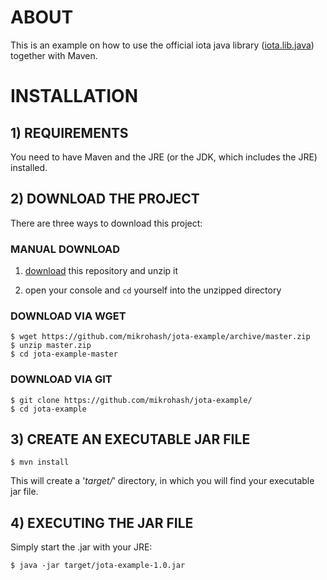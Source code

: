 # ABOUT

This is an example on how to use the official iota java library ([iota.lib.java](https://github.com/iotaledger/iota.lib.java)) together with Maven.

# INSTALLATION

## 1) REQUIREMENTS

You need to have Maven and the JRE (or the JDK, which includes the JRE) installed.

## 2) DOWNLOAD THE PROJECT

There are three ways to download this project:

### MANUAL DOWNLOAD

1) [download](https://github.com/mikrohash/jota-example/archive/master.zip) this repository and unzip it

2) open your console and `cd` yourself into the unzipped directory 
    
### DOWNLOAD VIA WGET

    $ wget https://github.com/mikrohash/jota-example/archive/master.zip
    $ unzip master.zip
    $ cd jota-example-master
    
### DOWNLOAD VIA GIT

	$ git clone https://github.com/mikrohash/jota-example/
    $ cd jota-example

## 3) CREATE AN EXECUTABLE JAR FILE

    $ mvn install
    
This will create a '*target/*' directory, in which you will find your executable jar file.

## 4) EXECUTING THE JAR FILE

Simply start the .jar with your JRE:

	$ java -jar target/jota-example-1.0.jar